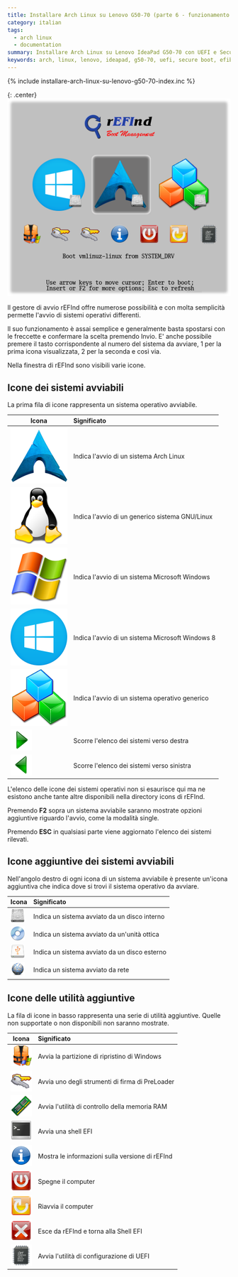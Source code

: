 ```yaml
---
title: Installare Arch Linux su Lenovo G50-70 (parte 6 - funzionamento di rEFInd)
category: italian
tags:
  - arch linux
  - documentation
summary: Installare Arch Linux su Lenovo IdeaPad G50-70 con UEFI e Secure Boot (parte 6 - Funzionamento di rEFInd)
keywords: arch, linux, lenovo, ideapad, g50-70, uefi, secure boot, efibootmgr, loader, refind, prebootloader
---
```


{% include installare-arch-linux-su-lenovo-g50-70-index.inc %}

{: .center}
![refind.png]

Il gestore di avvio rEFInd offre numerose possibilità e con molta semplicità
permette l'avvio di sistemi operativi differenti.

Il suo funzionamento è assai semplice e generalmente basta spostarsi con le
freccette e confermare la scelta premendo Invio. E' anche possibile premere
il tasto corrispondente al numero del sistema da avviare, 1 per la prima icona
visualizzata, 2 per la seconda e così via.

Nella finestra di rEFInd sono visibili varie icone.

## Icone dei sistemi avviabili

La prima fila di icone rappresenta un sistema operativo avviabile.

|**Icona**                  |**Significato**                                  |
|---------------------------|:------------------------------------------------|
|![os_arch.png]             |Indica l'avvio di un sistema Arch Linux          |
|![os_linux.png]            |Indica l'avvio di un generico sistema GNU/Linux  |
|![os_win.png]              |Indica l'avvio di un sistema Microsoft Windows   |
|![os_win8.png]             |Indica l'avvio di un sistema Microsoft Windows 8 |
|![os_unknown.png]          |Indica l'avvio di un sistema operativo generico  |
|![arrow_right.png]         |Scorre l'elenco dei sistemi verso destra         |
|![arrow_left.png]          |Scorre l'elenco dei sistemi verso sinistra       |

L'elenco delle icone dei sistemi operativi non si esaurisce qui ma ne esistono
anche tante altre disponibili nella directory icons di rEFInd.

Premendo **F2** sopra un sistema avviabile saranno mostrate opzioni aggiuntive
riguardo l'avvio, come la modalità single.

Premendo **ESC** in qualsiasi parte viene aggiornato l'elenco dei sistemi rilevati.

## Icone aggiuntive dei sistemi avviabili

Nell'angolo destro di ogni icona di un sistema avviabile è presente un'icona
aggiuntiva che indica dove si trovi il sistema operativo da avviare.

|**Icona**                  |**Significato**                                  |
|---------------------------|:------------------------------------------------|
|![vol_internal.png]        |Indica un sistema avviato da un disco interno    |
|![vol_optical.png]         |Indica un sistema avviato da un'unità ottica     |
|![vol_external.png]        |Indica un sistema avviato da un disco esterno    |
|![vol_net.png]             |Indica un sistema avviato da rete                |

## Icone delle utilità aggiuntive

La fila di icone in basso rappresenta una serie di utilità aggiuntive. Quelle
non supportate o non disponibili non saranno mostrate.

|**Icona**                  |**Significato**                                  |
|---------------------------|:------------------------------------------------|
|![tool_windows_rescue.png] |Avvia la partizione di ripristino di Windows     |
|![tool_mok_tool.png]       |Avvia uno degli strumenti di firma di PreLoader  |
|![tool_memtest.png]        |Avvia l'utilità di controllo della memoria RAM   |
|![tool_shell.png]          |Avvia una shell EFI                              |
|![func_about.png]          |Mostra le informazioni sulla versione di rEFInd  |
|![func_shutdown.png]       |Spegne il computer                               |
|![func_reset.png]          |Riavvia il computer                              |
|![func_exit.png]           |Esce da rEFInd e torna alla Shell EFI            |
|![func_firmware.png]       |Avvia l'utilità di configurazione di UEFI        |


[refind.png]: /resources/articles/2015-06/refind.png
[os_arch.png]: /resources/articles/2015-06/refind/os_arch.png
[os_linux.png]: /resources/articles/2015-06/refind/os_linux.png
[os_win.png]: /resources/articles/2015-06/refind/os_win.png
[os_win8.png]: /resources/articles/2015-06/refind/os_win8.png
[os_unknown.png]: /resources/articles/2015-06/refind/os_unknown.png
[arrow_left.png]: /resources/articles/2015-06/refind/arrow_left.png
[arrow_right.png]: /resources/articles/2015-06/refind/arrow_right.png
[tool_windows_rescue.png]: /resources/articles/2015-06/refind/tool_windows_rescue.png
[tool_mok_tool.png]: /resources/articles/2015-06/refind/tool_mok_tool.png
[tool_memtest.png]: /resources/articles/2015-06/refind/tool_memtest.png
[tool_shell.png]: /resources/articles/2015-06/refind/tool_shell.png
[func_about.png]: /resources/articles/2015-06/refind/func_about.png
[func_shutdown.png]: /resources/articles/2015-06/refind/func_shutdown.png
[func_reset.png]: /resources/articles/2015-06/refind/func_reset.png
[func_exit.png]: /resources/articles/2015-06/refind/func_exit.png
[func_firmware.png]: /resources/articles/2015-06/refind/func_firmware.png
[vol_internal.png]: /resources/articles/2015-06/refind/vol_internal.png
[vol_optical.png]: /resources/articles/2015-06/refind/vol_optical.png
[vol_external.png]: /resources/articles/2015-06/refind/vol_external.png
[vol_net.png]: /resources/articles/2015-06/refind/vol_net.png
